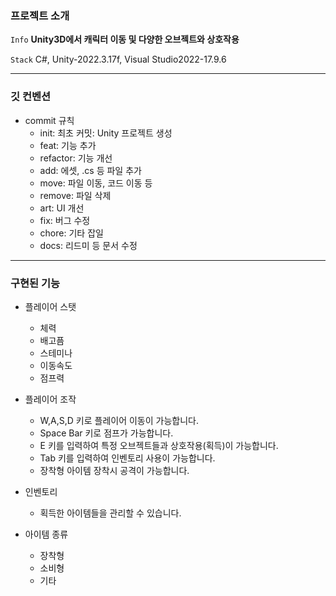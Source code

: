 ### 프로젝트 소개

 `Info` **Unity3D에서 캐릭터 이동 및 다양한 오브젝트와 상호작용**

 `Stack` C#, Unity-2022.3.17f, Visual Studio2022-17.9.6  

---

### 깃 컨벤션

- commit 규칙
    - init: 최초 커밋: Unity 프로젝트 생성
    - feat: 기능 추가
    - refactor: 기능 개선
    - add: 에셋, .cs 등 파일 추가
    - move: 파일 이동, 코드 이동 등
    - remove: 파일 삭제
    - art: UI 개선
    - fix: 버그 수정
    - chore: 기타 잡일
    - docs: 리드미 등 문서 수정

---

### 구현된 기능

- 플레이어 스탯
    - 체력
    - 배고픔
    - 스테미나
    - 이동속도
    - 점프력

- 플레이어 조작
    - W,A,S,D 키로 플레이어 이동이 가능합니다.
    - Space Bar 키로 점프가 가능합니다.
    - E 키를 입력하여 특정 오브젝트들과 상호작용(획득)이 가능합니다.
    - Tab 키를 입력하여 인벤토리 사용이 가능합니다.
    - 장착형 아이템 장착시 공격이 가능합니다.
 
- 인벤토리
     - 획득한 아이템들을 관리할 수 있습니다.
 
- 아이템 종류
    - 장착형
    - 소비형
    - 기타
   
